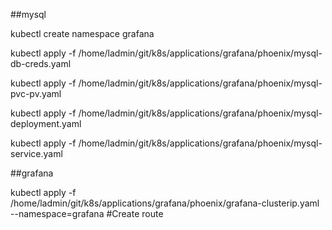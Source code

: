 ##mysql

kubectl create namespace grafana

kubectl apply -f /home/ladmin/git/k8s/applications/grafana/phoenix/mysql-db-creds.yaml

kubectl apply -f /home/ladmin/git/k8s/applications/grafana/phoenix/mysql-pvc-pv.yaml

kubectl apply -f /home/ladmin/git/k8s/applications/grafana/phoenix/mysql-deployment.yaml

kubectl apply -f /home/ladmin/git/k8s/applications/grafana/phoenix/mysql-service.yaml

##grafana

kubectl apply -f /home/ladmin/git/k8s/applications/grafana/phoenix/grafana-clusterip.yaml --namespace=grafana
#Create route